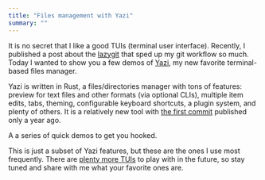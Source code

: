 ```yaml
---
title: "Files management with Yazi"
summary: ""
---
```


It is no secret that I like a good TUIs (terminal user interface). Recently, I published a post about the [lazygit](https://github.com/jesseduffield/lazygit) that sped up my git workflow so much. Today I wanted to show you a few demos of [Yazi](https://github.com/sxyazi/yazi), my new favorite terminal-based files manager.

Yazi is written in Rust, a files/directories manager with tons of features: preview for text files and other formats (via optional CLIs), multiple item edits, tabs, theming, configurable keyboard shortcuts, a plugin system, and plenty of others. It is a relatively new tool with [the first commit](https://github.com/sxyazi/yazi/commit/52aa00ed23bf458e82f92bf92310ec860bd3de9c) published only a year ago.

A a series of quick demos to get you hooked.

This is just a subset of Yazi features, but these are the ones I use most frequently. There are [plenty more TUIs](https://github.com/rothgar/awesome-tuis) to play with in the future, so stay tuned and share with me what your favorite ones are.
